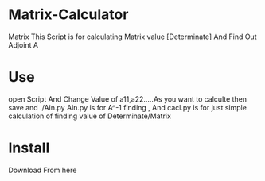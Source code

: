 # Matrix-Calculator
Matrix This Script is for calculating Matrix value [Determinate] And Find Out Adjoint A
# Use
open Script And Change Value of a11,a22.....As you want to calculte 
then save and ./Ain.py
Ain.py is for A^-1 finding , And cacl.py is for just simple calculation of finding value of Determinate/Matrix
# Install
Download From here 
